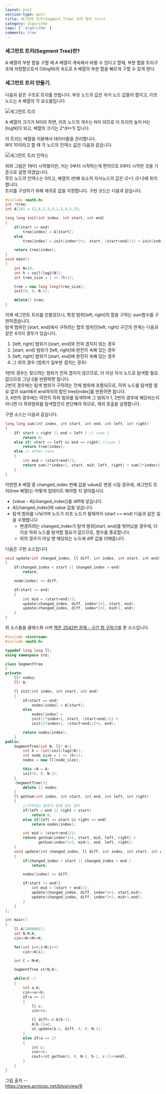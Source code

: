 ```yaml
---
layout: post
section-type: post
title: 세그먼트 트리(Segment Tree) 요약 정리 (C++)
category: algorithm
tags: [ 'algorithm' ]
comments: true
---
```


### 세그먼트 트리(Segment Tree)란?

A 배열의 부분 합을 구할 때 A 배열이 계속해서 바뀔 수 있다고 할때, 부분 합을 트리구조에 저장함으로서 O(logN)의 속도로 A 배열의 부분 합을 빠르게 구할 수 있게 한다.

### 세그먼트 트리 만들기.

다음과 같은 구조로 트리를 만듭니다. 부모 노드의 값은 자식 노드 값들의 합이고, 리프 노드는 A 배열의 각 요소들입니다.

![세그먼트 트리](/images/posts/segment_tree.png)

A 배열의 크기가 N이라 하면, 리프 노드의 개수는 N이 되므로 이 트리의 높이 H는 [logN]이 되고, 배열의 크기는 2^(H+1) 입니다.  

이 트리는 배열을 이용해서 데이터들을 관리합니다.  
N이 10이라고 할 때 각 노드의 인덱스 값은 다음과 같습니다.  

![세그먼트 트리 인덱스](/images/posts/segment_tree_index.png)

위와 그림은 1부터 시작했지만, 저는 0부터 시작하는게 편하므로 0부터 시작한 것을 기준으로 설명 하겠습니다.  
루트 노드의 인덱스는 0이고, 배열의 i번째 요소의 자식노드의 값은 i*2+1, i*2+2에 위치합니다.  
트리를 구성하기 위해 재귀로 값을 지정합니다. 구현 코드는 다음과 같습니다.

``` cpp
#include <math.h>
int *tree;
int A[10] = {1,4,2,3,5,1,2,4,5,3};

long long init(int index, int start, int end)
{    
    if(start == end)
        tree[index] = A[start];
    else
        tree[index] = init(index*2+1, start, (start+end)/2) + init(index*2+2, (start+end)/2 + 1, end);

    return tree[index];
}
void main()
{    
    int N=10;
    int h = ceil(log2(N));
    int tree_size = 1 << (h+1);

    tree = new long long[tree_size];
    init(0, 0, N-1);

    delete[] tree;
}
```

이제 세그먼트 트리를 만들었으니, 특정 범위[left, right]의 합을 구하는 sum함수를 구현하겠습니다.  
탐색 범위인 [start, end]에서 구하려는 합의 범위인[left, right] 구간의 관계는 다음과 같은 4가지 경우가 있습니다.

1. [left, right] 범위가 [start, end]와 전혀 겹치지 않는 경우
2. [start, end] 범위가 [left, right]에 완전히 속해 있는 경우
3. [left, right] 범위가 [start, end]에 완전히 속해 있는 경우
4. 그 외의 경우 (범위가 일부분 겹치는 경우)

1번의 경우는 찾으려는 범위가 전혀 겹치지 않으므로, 더 이상 자식 노드로 탐색할 필요없으므로 그냥 0을 반환하면 됩니다.  
2번의 경우에는 탐색 범위가 구하려는 전체 범위에 포함되므로, 하위 노드를 탐색할 필요 없이 start에서 end까지의 합인 tree[index]를 반환하면 됩니다.  
3, 4번의 경우에는 여전히 하위 범위를 탐색하며 그 범위가 1, 2번의 경우에 해당되는지 아니면 더 하위범위를 탐색할건지 판단해야 하므로, 재귀 호출을 실행합니다.  

구현 소스는 다음과 같습니다.

``` cpp
long long sum(int index, int start, int end, int left, int right)
{
    if( start > right || end < left ) // case 1
        return 0;
    else if( start >= left && end <= right) //case 2
        return tree[index];
    else // other case
    {
        int mid = (start+end)/2;
        return sum(2*index+1, start, mid, left, right) + sum(2*index+2, mid+1, end, left, right);
    }
}
```

이번엔 A 배열 중 changed_index 번째 값을 value로 변경 시킬 경우에, 세그먼트 트리(tree 배열)는 어떻게 업데이트 해야할 지 알아봅시다.  

- (value - A[changed_index])를 diff에 넣습니다.
- A[changed_index]에 value 값을 넣습니다.
- 탐색 범위를 나눠가며 노드가 리프 노드가 될때까지 (start == end) 다음과 같은 일을 수행합니다
    - 변경하려는 changed_index가 탐색 범위[start, end]를 벗어났을 경우에, 더 이상 하위 노드를 탐색할 필요가 없으므로, 함수를 종료합니다.
    - 위의 경우가 아닐 땐 해당되는 노드에 diff 값을 더해줍니다.

다음은 구현 소스입니다.
``` cpp
void update(int changed_index, ll diff, int index, int start, int end)
{
    if(changed_index < start || changed_index > end)
        return;

    node[index] += diff;

    if(start != end)
    {
        int mid = (start+end)/2;
        update(changed_index, diff, index*2+1, start, mid);
        update(changed_index, diff, index*2+1, mid+1, end);
    }
}
```

위 소스들을 클래스화 시켜 [백준 2042번 문제 - 구간 합 구하기](https://www.acmicpc.net/problem/2042)를 푼 소스입니다.

``` cpp
#include <iostream>
#include <math.h>

typedef long long ll;
using namespace std;

class SegmentTree
{
private:
    ll* nodes;
    ll* A;

    ll init(int index, int start, int end)
    {
        if(start == end)
            nodes[index] = A[start];
        else
            nodes[index] =
            init(2*index+1, start, (start+end)/2) +
            init(2*index+2, (start+end)/2+1, end);

        return nodes[index];
    }
public:
    SegmentTree(int N, ll* A){
        int h = (int)ceil(log2(N));
        int node_size = 1 << (h+1);
        nodes = new ll[node_size];

        this->A = A;
        init(0, 0, N-1);
    }
    ~SegmentTree(){
        delete [] nodes;
    }
    ll getSum(int index, int start, int end, int left, int right)
    {
        //구하려는 범위가 밖에 있는 경우
        if(left > end || right < start)
            return 0;
        else if(left <= start && right >= end)
            return nodes[index];

        int mid = (start+end)/2;
        return getSum(index*2+1, start, mid, left, right) +
               getSum(index*2+2, mid+1, end, left, right);
    }
    void update(int changed_index, ll diff, int index, int start, int end)
    {
        if(changed_index < start || changed_index > end )
            return;

        nodes[index] += diff;

        if(start != end){
            int mid = (start + end)/2;
            update(changed_index, diff, index*2+1, start,mid);
            update(changed_index, diff, index*2+2, mid+1,end);
        }
    }
};

int main()
{
    ll A[1000001];
    int N,M,K;
    cin>>N>>M>>K;

    for(int i=0;i<N;i++)
        cin>>A[i];

    int C = M+K;

    SegmentTree st(N,A);

    while(C--)
    {
        int a,b;
        cin>>a>>b;
        if(a == 1)
        {
            ll c;
            cin>>c;

            ll diff= c-A[b-1];
            A[b-1]=c;
            st.update(b-1, diff, 0, 0, N-1);
        }
        else if(a == 2)
        {
            int c;
            cin>>c;
            cout<<st.getSum(0, 0, N-1, b-1, c-1)<<endl;
        }
    }
}
```

그림 출처 --  
https://www.acmicpc.net/blog/view/9  
